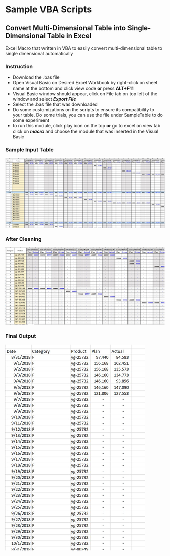 # Sample VBA Scripts

## Convert Multi-Dimensional Table into Single-Dimensional Table in Excel

Excel Macro that written in VBA to easily convert multi-dimensional table to single dimensional automatically

### Instruction
- Download the .bas file
- Open Visual Basic on Desired Excel Workbook by right-click on sheet name at the bottom and click view code **or** press **ALT+F11**
- Visual Basic window should appear, click on File tab on top left of the window and select ***Export File***
- Select the .bas file that was downloaded
- Do some customizations on the scripts to ensure its compatibility to your table. Do some trials, you can use the file under SampleTable to do some experiment
- to run this module, click play icon on the top **or** go to excel on view tab click on ***macro*** and choose the module that was inserted in the Visual Basic  


### Sample Input Table

![Example input Table](/Image/TableBefore.jpg)

### After Cleaning
![Example input Table](/Image/Table2.jpg)

### Final Output
![Example input Table](/Image/TableOutput.jpg)
